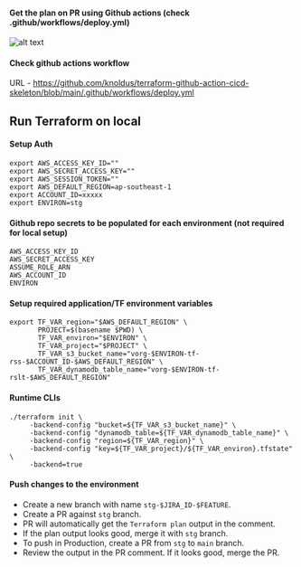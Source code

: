 #### Get the plan on PR using Github actions (check .github/workflows/deploy.yml)

![alt text](https://github.com/knoldus/terraform-github-action-cicd-skeleton/blob/main/terraform-github-actions-cicd-skeleton.png?raw=true)

#### Check github actions workflow 
URL - https://github.com/knoldus/terraform-github-action-cicd-skeleton/blob/main/.github/workflows/deploy.yml

## Run Terraform on local

#### Setup Auth 
```
export AWS_ACCESS_KEY_ID=""
export AWS_SECRET_ACCESS_KEY=""
export AWS_SESSION_TOKEN=""
export AWS_DEFAULT_REGION=ap-southeast-1
export ACCOUNT_ID=xxxxx
export ENVIRON=stg
```

#### Github repo secrets to be populated for each environment (not required for local setup)
```
AWS_ACCESS_KEY_ID
AWS_SECRET_ACCESS_KEY
ASSUME_ROLE_ARN
AWS_ACCOUNT_ID
ENVIRON
```

#### Setup required application/TF environment variables
```
export TF_VAR_region="$AWS_DEFAULT_REGION" \
       PROJECT=$(basename $PWD) \
       TF_VAR_environ="$ENVIRON" \
       TF_VAR_project="$PROJECT" \
       TF_VAR_s3_bucket_name="vorg-$ENVIRON-tf-rss-$ACCOUNT_ID-$AWS_DEFAULT_REGION" \
       TF_VAR_dynamodb_table_name="vorg-$ENVIRON-tf-rslt-$AWS_DEFAULT_REGION"
```

#### Runtime CLIs
```
./terraform init \
     -backend-config "bucket=${TF_VAR_s3_bucket_name}" \
     -backend-config "dynamodb_table=${TF_VAR_dynamodb_table_name}" \
     -backend-config "region=${TF_VAR_region}" \
     -backend-config "key=${TF_VAR_project}/${TF_VAR_environ}.tfstate" \
     -backend=true
```

#### Push changes to the environment 
- Create a new branch with name `stg-$JIRA_ID-$FEATURE`.
- Create a PR against `stg` branch.
- PR will automatically get the `Terraform plan` output in the comment.
- If the plan output looks good, merge it with `stg` branch.
- To push in Production, create a PR from `stg` to `main` branch.
- Review the output in the PR comment. If it looks good, merge the PR.
